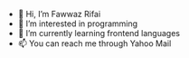 - 👋 Hi, I’m Fawwaz Rifai
- 👀 I’m interested in programming
- 🌱 I’m currently learning frontend languages
- 📫 You can reach me through Yahoo Mail 

<!---
fawwazrifaie21/fawwazrifaie21 is a ✨ special ✨ repository because its `README.md` (this file) appears on your GitHub profile.
You can click the Preview link to take a look at your changes.
--->

